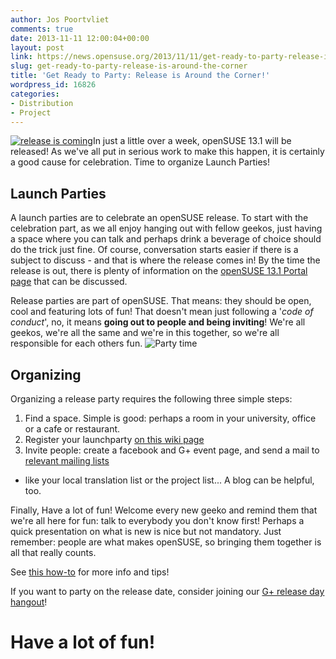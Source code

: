 ```yaml
---
author: Jos Poortvliet
comments: true
date: 2013-11-11 12:00:04+00:00
layout: post
link: https://news.opensuse.org/2013/11/11/get-ready-to-party-release-is-around-the-corner/
slug: get-ready-to-party-release-is-around-the-corner
title: 'Get Ready to Party: Release is Around the Corner!'
wordpress_id: 16826
categories:
- Distribution
- Project
---
```


[![release is coming](//news.opensuse.org/wp-content/uploads/2013/03/release-is-coming-header.png)](//www.opensuse.org/Portal:13.1)In just a little over a week, openSUSE 13.1 will be released! As we've all put in serious work to make this happen, it is certainly a good cause for celebration. Time to organize Launch Parties!


## Launch Parties


A launch parties are to celebrate an openSUSE release. To start with the celebration part, as we all enjoy hanging out with fellow geekos, just having a space where you can talk and perhaps drink a beverage of choice should do the trick just fine. Of course, conversation starts easier if there is a subject to discuss - and that is where the release comes in! By the time the release is out, there is plenty of information on the [openSUSE 13.1 Portal page](https://www.opensuse.org/Portal:13.1) that can be discussed.

Release parties are part of openSUSE. That means: they should be open, cool and featuring lots of fun! That doesn't mean just following a '_code of conduct_', no, it means **going out to people and being inviting**! We're all geekos, we're all the same and we're in this together, so we're all responsible for each others fun.
![Party time](//news.opensuse.org/wp-content/uploads/2013/07/9317761281_0ec2cf6422_b.jpg)


## Organizing


Organizing a release party requires the following three simple steps:



1. Find a space. Simple is good: perhaps a room in your university, office or a cafe or restaurant.
2. Register your launchparty [on this wiki page](https://en.opensuse.org/openSUSE:Launch_parties)
3. Invite people: create a facebook and G+ event page, and send a mail to [relevant mailing lists](//lists.opensuse.org/)

- like your local translation list or the project list... A blog can be helpful, too.

Finally, Have a lot of fun! Welcome every new geeko and remind them that we're all here for fun: talk to everybody you don't know first! Perhaps a quick presentation on what is new is nice but not mandatory. Just remember: people are what makes openSUSE, so bringing them together is all that really counts.

See [this how-to](https://en.opensuse.org/openSUSE:Launch_party_HOWTO) for more info and tips!

If you want to party on the release date, consider joining our [G+ release day hangout](https://plus.google.com/events/c41ppnm1vm0l29d9mdt27kqtdj4)!


# Have a lot of fun!
